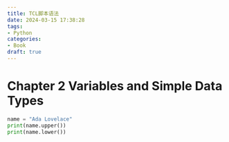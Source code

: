 ```yaml
---
title: TCL脚本语法
date: 2024-03-15 17:38:28
tags:
- Python
categories:
- Book
draft: true
---
```


# Chapter 2 Variables and Simple Data Types

```py
name = "Ada Lovelace"
print(name.upper())
print(name.lower())
```
